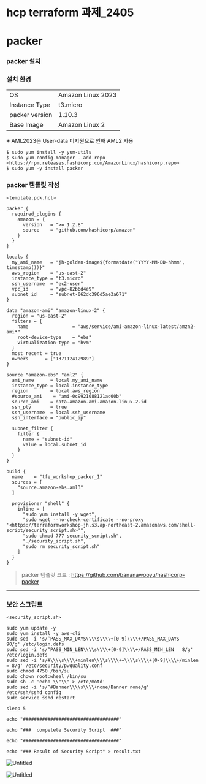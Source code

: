 # hcp terraform 과제_2405

# packer

### packer 설치

### 설치 환경

|  |  |
| --- | --- |
| OS | Amazon Linux 2023 |
| Instance Type | t3.micro |
| packer version | 1.10.3 |
| Base Image | Amazon Linux 2 |

※  AML2023은 User-data 미지원으로 인해 AML2 사용

```
$ sudo yum install -y yum-utils
$ sudo yum-config-manager --add-repo <https://rpm.releases.hashicorp.com/AmazonLinux/hashicorp.repo>
$ sudo yum -y install packer

```

### packer 템플릿 작성

```
<template.pck.hcl>

packer {
  required_plugins {
    amazon = {
      version   = ">= 1.2.8"
      source    = "github.com/hashicorp/amazon"
    }
  }
}

locals {
  my_ami_name   = "jh-golden-image${formatdate("YYYY-MM-DD-hhmm", timestamp())}"
  aws_region    = "us-east-2"
  instance_type = "t3.micro"
  ssh_username  = "ec2-user"
  vpc_id        = "vpc-82b6d4e9"
  subnet_id     = "subnet-062dc396d5ae3a671"
}

data "amazon-ami" "amazon-linux-2" {
  region = "us-east-2"
  filters = {
    name                = "aws/service/ami-amazon-linux-latest/amzn2-ami*"
    root-device-type    = "ebs"
    virtualization-type = "hvm"
  }
  most_recent = true
  owners      = ["137112412989"]
}

source "amazon-ebs" "aml2" {
  ami_name      = local.my_ami_name
  instance_type = local.instance_type
  region        = local.aws_region
  #source_ami    = "ami-0c9921088121ad00b"
  source_ami    = data.amazon-ami.amazon-linux-2.id
  ssh_pty       = true
  ssh_username  = local.ssh_username
  ssh_interface = "public_ip"

  subnet_filter {
    filter {
      name = "subnet-id"
      value = local.subnet_id
    }
  }
}

build {
  name    = "tfe_workshop_packer_1"
  sources = [
    "source.amazon-ebs.aml3"
  ]

  provisioner "shell" {
    inline = [
      "sudo yum install -y wget",
	  "sudo wget --no-check-certificate --no-proxy '<https://terraformworkshop-jh.s3.ap-northeast-2.amazonaws.com/shell-script/security_script.sh>'",
	  "sudo chmod 777 security_script.sh",
	  "./security_script.sh",
      "sudo rm security_script.sh"
    ]
  }
}

```

> packer 템플릿 코드 : https://github.com/bananawooyu/hashicorp-packer
> 

---

### 보안 스크립트

```
<security_script.sh>

sudo yum update -y
sudo yum install -y aws-cli
sudo sed -i 's/^PASS_MAX_DAYS\\\\s\\\\+[0-9]\\\\+/PASS_MAX_DAYS   90/g' /etc/login.defs
sudo sed -i 's/^PASS_MIN_LEN\\\\s\\\\+[0-9]\\\\+/PASS_MIN_LEN   8/g' /etc/login.defs
sudo sed -i 's/#\\\\s\\\\+minlen\\\\s\\\\+=\\\\s\\\\+[0-9]\\\\+/minlen = 8/g' /etc/security/pwquality.conf
sudo chmod 4750 /bin/su
sudo chown root:wheel /bin/su
sudo sh -c 'echo \\"\\" > /etc/motd'
sudo sed -i 's/^#Banner\\\\s\\\\+none/Banner none/g' /etc/ssh/sshd_config
sudo service sshd restart

sleep 5

echo "###################################"

echo "###  compelete Security Script  ###"

echo "###################################"

echo "### Result of Security Script" > result.txt

```

![Untitled](hcp%20terraform%20%E1%84%80%E1%85%AA%E1%84%8C%E1%85%A6_2405%202028a33bd760404a8cd8858286826298/Untitled.jpeg)

![Untitled](hcp%20terraform%20%E1%84%80%E1%85%AA%E1%84%8C%E1%85%A6_2405%202028a33bd760404a8cd8858286826298/Untitled.png)